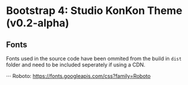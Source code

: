 # Bootstrap 4: Studio KonKon Theme (v0.2-alpha)


Fonts
---

Fonts used in the source code have  been ommited from the build in `dist` folder and need to be included seperately if using a CDN.

⋅⋅⋅ Roboto: https://fonts.googleapis.com/css?family=Roboto
